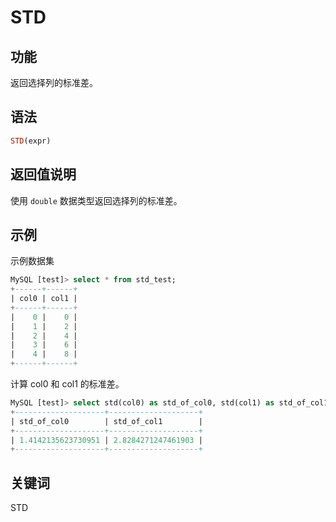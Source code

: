 # STD

## 功能

返回选择列的标准差。

## 语法

```Haskell
STD(expr)
```

## 返回值说明
使用 `double` 数据类型返回选择列的标准差。
## 示例
示例数据集
```sql
MySQL [test]> select * from std_test;
+------+------+
| col0 | col1 |
+------+------+
|    0 |    0 |
|    1 |    2 |
|    2 |    4 |
|    3 |    6 |
|    4 |    8 |
+------+------+
```
计算 col0 和 col1 的标准差。
```sql
MySQL [test]> select std(col0) as std_of_col0, std(col1) as std_of_col1 from std_test;
+--------------------+--------------------+
| std_of_col0        | std_of_col1        |
+--------------------+--------------------+
| 1.4142135623730951 | 2.8284271247461903 |
+--------------------+--------------------+
```

## 关键词
STD